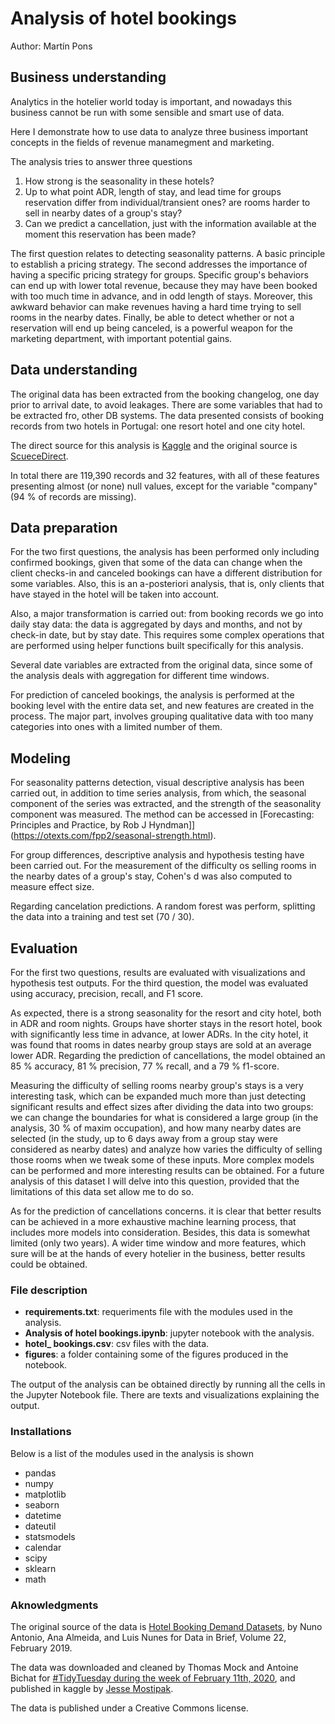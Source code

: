 # Analysis of hotel bookings

Author: Martín Pons

## Business understanding

Analytics in the hotelier world today is important, and nowadays this business cannot be run with some sensible and smart use of data.

Here I demonstrate how to use data to analyze three business important concepts in the fields of revenue manamegment and marketing.

The analysis tries to answer three questions

1. How strong is the seasonality in these hotels?
2. Up to what point ADR, length of stay, and lead time for groups reservation differ from individual/transient ones? are rooms harder to sell in nearby dates of a group's stay?
3. Can we predict a cancellation, just with the information available at the moment this reservation has been made?

The first question relates to detecting seasonality patterns. A basic principle to establish a pricing strategy. The second addresses the importance of having a specific pricing strategy for groups. Specific group's behaviors can end up with lower total revenue, because they may have been booked with too much time in advance, and in odd length of stays. Moreover, this awkward behavior can make revenues having a hard time trying to sell rooms in the nearby dates. Finally, be able to detect whether or not a reservation will end up being canceled, is a powerful weapon for the marketing department, with important potential gains.

## Data understanding

The original data has been extracted from the booking changelog, one day prior to arrival date, to avoid leakages. There are some variables that had to be extracted fro, other DB systems.
The data presented consists of booking records from two hotels in Portugal: one resort hotel and one city hotel.

The direct source for this analysis is [Kaggle](https://www.kaggle.com/jessemostipak/hotel-booking-demand) and the original source is [ScueceDirect](https://www.sciencedirect.com/science/article/pii/S2352340918315191).

In total there are 119,390 records and 32 features, with all of these features presenting almost (or none) null values, except for the variable "company" (94 % of records are missing).

## Data preparation

For the two first questions, the analysis has been performed only including confirmed bookings, given that some of the data can change when the client checks-in and canceled bookings can have a different distribution for some variables. Also, this is an a-posteriori analysis, that is, only clients that have stayed in the hotel will be taken into account.

Also, a major transformation is carried out: from booking records we go into daily stay data: the data is aggregated by days and months, and not by check-in date, but by stay date. This requires some complex operations that are performed using helper functions built specifically for this analysis.

Several date variables are extracted from the original data, since some of the analysis deals with aggregation for different time windows.

For prediction of canceled bookings, the analysis is performed at the booking level with the entire data set, and new features are created in the process. The major part, involves grouping qualitative data with too many categories into ones with a limited number of them.

## Modeling

For seasonality patterns detection, visual descriptive analysis has been carried out, in addition to time series analysis, from which, the seasonal component of the series was extracted, and the strength of the seasonality component was measured. The method can be accessed in [Forecasting: Principles and Practice, by Rob J Hyndman]](https://otexts.com/fpp2/seasonal-strength.html). 

For group differences, descriptive analysis and hypothesis testing have been carried out. For the measurement of the difficulty os selling rooms in the nearby dates of a group's stay, Cohen's d was also computed to measure effect size.

Regarding cancelation predictions. A random forest was perform, splitting the data into a training and test set (70 / 30).

## Evaluation

For the first two questions, results are evaluated with visualizations and hypothesis test outputs. For the third question, the model was evaluated using accuracy, precision, recall, and F1 score.

As expected, there is a strong seasonality for the resort and city hotel, both in ADR and room nights. Groups have shorter stays in the resort hotel, book with significantly less time in advance, at lower ADRs. In the city hotel, it was found that rooms in dates nearby group stays are sold at an average lower ADR. Regarding the prediction of cancellations, the model obtained an 85 % accuracy, 81 % precision, 77 % recall, and a 79 % f1-score.

Measuring the difficulty of selling rooms nearby group's stays is a very interesting task, which can be expanded much more than just detecting significant results and effect sizes after dividing the data into two groups: we can change the boundaries for what is considered a large group (in the analysis, 30 % of maxim occupation), and how many nearby dates are selected (in the study, up to 6 days away from a group stay were considered as nearby dates) and analyze how varies the difficulty of selling those rooms when we tweak some of these inputs. More complex models can be performed and more interesting results can be obtained. For a future analysis of this dataset I will delve into this question, provided that the limitations of this data set allow me to do so.

As for the prediction of cancellations concerns. it is clear that better results can be achieved in a more exhaustive machine learning process, that includes more models into consideration. Besides, this data is somewhat limited (only two years). A wider time window and more features, which sure will be at the hands of every hotelier in the business, better results could be obtained.

### File description

- **requirements.txt**: requeriments file with the modules used in the analysis.
- **Analysis of hotel bookings.ipynb**: jupyter notebook with the analysis.
- **hotel_ bookings.csv**: csv files with the data.
- **figures**: a folder containing some of the figures produced in the notebook.

The output of the analysis can be obtained directly by running all the cells in the Jupyter Notebook file. There are texts and visualizations explaining the output.

### Installations

Below is a list of the modules used in the analysis is shown

- pandas
- numpy
- matplotlib
- seaborn
- datetime
- dateutil
- statsmodels
- calendar
- scipy
- sklearn
- math

### Aknowledgments

The original source of the data is  [Hotel Booking Demand Datasets](https://www.sciencedirect.com/science/article/pii/S2352340918315191),  by Nuno Antonio, Ana Almeida, and Luis Nunes for Data in Brief, Volume 22, February 2019.

The data was downloaded and cleaned by Thomas Mock and Antoine Bichat for [#TidyTuesday during the week of February 11th, 2020](https://github.com/rfordatascience/tidytuesday/blob/master/data/2020/2020-02-11/readme.md), and published in kaggle by [Jesse Mostipak](https://www.jessemaegan.com/).

The data is published under a Creative Commons license.


